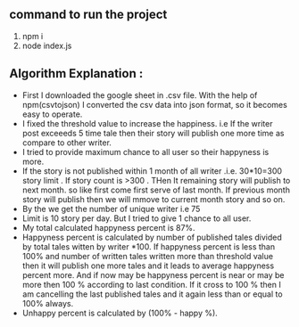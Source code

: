 ## command to run the project
1) npm i
2) node index.js

## Algorithm Explanation :
* First I downloaded the google sheet in .csv file. With the help of npm(csvtojson) I converted the csv data into json format, so it becomes easy to operate.
* I fixed the threshold value to increase the happiness. i.e If the writer post exceeeds 5 time tale then their story will publish one more time as compare to other writer.
* I tried to provide maximum chance to all user so their happyness is more.
* If the story is not published within 1 month of all writer .i.e. 30*10=300 story limit . If story count is >300 . THen It remaining story will publish to next month. so like first come first serve of last month. If previous month story will publish then we will mmove to current month story and so on.
* By the we get the number of unique writer i.e 75
* Limit is 10 story per day. But I tried to give 1 chance to all user.
* My total  calculated happyness percent is 87%.
* Happyness percent is calculated by number of published tales divided by total tales witten by writer *100.
  If happyness percent is less than 100% and number of written tales written more than threshold value then it will publish one more tales and it leads to average happyness percent more.
  And if now may be happyness percent is near or may be more then 100 % according to last condition. If it cross to 100 % then I am cancelling the last published tales and it again less than or equal to 100% always.
* Unhappy percent is calculated by (100% - happy %).
